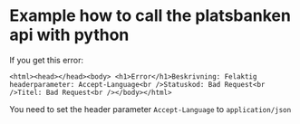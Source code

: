 # Example how to call the platsbanken api with python



If you get this error:

```
<html><head></head><body> <h1>Error</h1>Beskrivning: Felaktig headerparameter: Accept-Language<br />Statuskod: Bad Request<br />Titel: Bad Request<br /></body></html>

```

You need to set the header parameter `Accept-Language` to `application/json`
